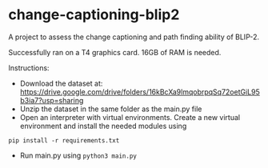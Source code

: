 # change-captioning-blip2
A project to assess the change captioning and path finding ability of BLIP-2.

Successfully ran on a T4 graphics card. 16GB of RAM is needed.

Instructions:
- Download the dataset at: https://drive.google.com/drive/folders/16kBcXa9lmqobrpqSq72oetGiL95b3ia7?usp=sharing
- Unzip the dataset in the same folder as the main.py file
- Open an interpreter with virtual environments. Create a new virtual environment and install the needed modules using

`pip install -r requirements.txt`
- Run main.py using `python3 main.py`
